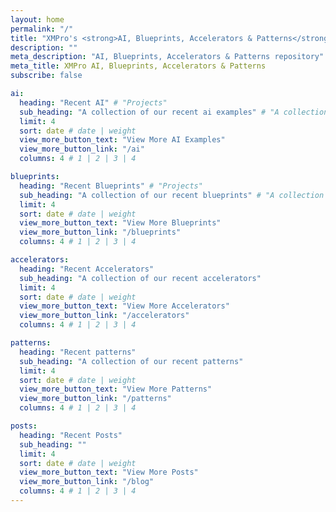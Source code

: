 ```yaml
---
layout: home
permalink: "/"
title: "XMPro's <strong>AI, Blueprints, Accelerators & Patterns</strong>"
description: ""
meta_description: "AI, Blueprints, Accelerators & Patterns repository"
meta_title: XMPro AI, Blueprints, Accelerators & Patterns
subscribe: false

ai:
  heading: "Recent AI" # "Projects"
  sub_heading: "A collection of our recent ai examples" # "A collection of our recent work"
  limit: 4
  sort: date # date | weight
  view_more_button_text: "View More AI Examples"
  view_more_button_link: "/ai"
  columns: 4 # 1 | 2 | 3 | 4

blueprints:
  heading: "Recent Blueprints" # "Projects"
  sub_heading: "A collection of our recent blueprints" # "A collection of our recent work"
  limit: 4
  sort: date # date | weight
  view_more_button_text: "View More Blueprints"
  view_more_button_link: "/blueprints"
  columns: 4 # 1 | 2 | 3 | 4

accelerators:
  heading: "Recent Accelerators"
  sub_heading: "A collection of our recent accelerators"
  limit: 4
  sort: date # date | weight
  view_more_button_text: "View More Accelerators"
  view_more_button_link: "/accelerators"
  columns: 4 # 1 | 2 | 3 | 4

patterns:
  heading: "Recent patterns"
  sub_heading: "A collection of our recent patterns"
  limit: 4
  sort: date # date | weight
  view_more_button_text: "View More Patterns"
  view_more_button_link: "/patterns"
  columns: 4 # 1 | 2 | 3 | 4

posts:
  heading: "Recent Posts"
  sub_heading: ""
  limit: 4
  sort: date # date | weight
  view_more_button_text: "View More Posts"
  view_more_button_link: "/blog"
  columns: 4 # 1 | 2 | 3 | 4
---
```


